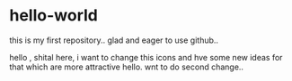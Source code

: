 # hello-world
this is my first repository.. glad and eager to use github..

hello ,
shital here, i want to change this icons and hve some new ideas for that which are more attractive
hello.
wnt to do second change..
